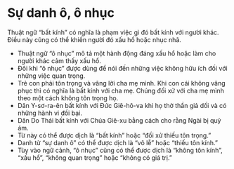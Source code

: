 # Sự danh ô, ô nhục

Thuật ngữ “bất kính” có nghĩa là phạm việc gì đó bất kính với người khác. Điều này cũng có thể khiến người đó xấu hổ hoặc nhục nhã. 
- Thuật ngữ “ô nhục” mô tả một hành động đáng xấu hổ hoặc làm cho người khác cảm thấy xấu hổ. 
- Đôi khi “ô nhục” được dùng để nói đến những việc không hữu ích đối với những việc quan trọng. 
- Trẻ con phải tôn trọng và vâng lời cha mẹ mình. Khi con cái không vâng phục thì có nghĩa là bất kính với cha mẹ. Chúng đối xử với cha mẹ mình theo một cách không tôn trọng họ.
- Dân Y-sơ-ra-ên bất kính với Đức Giê-hô-va khi họ thờ thần giả dối và có những hành vi đồi bại.
- Dân Do Thái bất kính với Chúa Giê-xu bằng cách cho rằng Ngài bị quỷ ám.
- Từ này có thể được dịch là “bất kính” hoặc “đối xử thiếu tôn trọng.”
- Danh từ “sự danh ô” có thể được dịch là “vô lễ” hoặc “thiếu tôn kính.”
- Tùy vào ngữ cảnh, “ô nhục” cũng có thể được dịch là “không tôn kính”, “xấu hổ”, “không quan trọng” hoặc “không có giá trị.”

